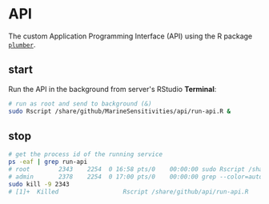 # API

The custom Application Programming Interface (API) using the R package  [`plumber`](https://www.rplumber.io/).

## start

Run the API in the background from server's RStudio **Terminal**:

```bash
# run as root and send to background (&)
sudo Rscript /share/github/MarineSensitivities/api/run-api.R &
```

## stop

```bash
# get the process id of the running service
ps -eaf | grep run-api
# root        2343    2254  0 16:58 pts/0    00:00:00 sudo Rscript /share/github/MarineSensitivities/api/run-api.R
# admin       2378    2254  0 17:00 pts/0    00:00:00 grep --color=auto run-api
sudo kill -9 2343
# [1]+  Killed                  Rscript /share/github/api/run-api.R
```

